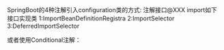 SpringBoot的4种注解引入configuration类的方式:
注解接口@XXX import如下接口实现类
1:ImportBeanDefinitionRegistra
2:ImportSelector
3:DeferredImportSelector

或者使用Conditional注解：



